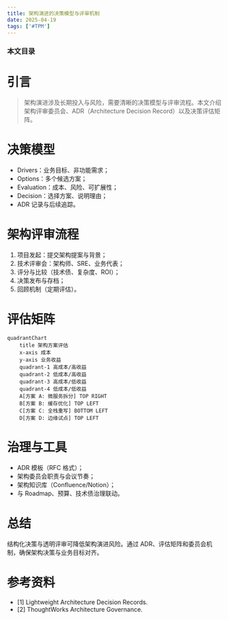 ```yaml
---
title: 架构演进的决策模型与评审机制
date: 2025-04-19
tags: ['#TPM']
---
```


### 本文目录
<!-- toc -->

# 引言
> 架构演进涉及长期投入与风险，需要清晰的决策模型与评审流程。本文介绍架构评审委员会、ADR（Architecture Decision Record）以及决策评估矩阵。

# 决策模型
- Drivers：业务目标、非功能需求；
- Options：多个候选方案；
- Evaluation：成本、风险、可扩展性；
- Decision：选择方案、说明理由；
- ADR 记录与后续追踪。

# 架构评审流程
1. 项目发起：提交架构提案与背景；
2. 技术评审会：架构师、SRE、业务代表；
3. 评分与比较（技术债、复杂度、ROI）；
4. 决策发布与存档；
5. 回顾机制（定期评估）。

# 评估矩阵
```mermaid
quadrantChart
    title 架构方案评估
    x-axis 成本
    y-axis 业务收益
    quadrant-1 高成本/高收益
    quadrant-2 低成本/高收益
    quadrant-3 高成本/低收益
    quadrant-4 低成本/低收益
    A[方案 A: 微服务拆分] TOP RIGHT
    B[方案 B: 缓存优化] TOP LEFT
    C[方案 C: 全栈重写] BOTTOM LEFT
    D[方案 D: 边缘试点] TOP LEFT
```

# 治理与工具
- ADR 模板（RFC 格式）；
- 架构委员会职责与会议节奏；
- 架构知识库（Confluence/Notion）；
- 与 Roadmap、预算、技术债治理联动。

# 总结
结构化决策与透明评审可降低架构演进风险。通过 ADR、评估矩阵和委员会机制，确保架构决策与业务目标对齐。

# 参考资料
- [1] Lightweight Architecture Decision Records.
- [2] ThoughtWorks Architecture Governance.
